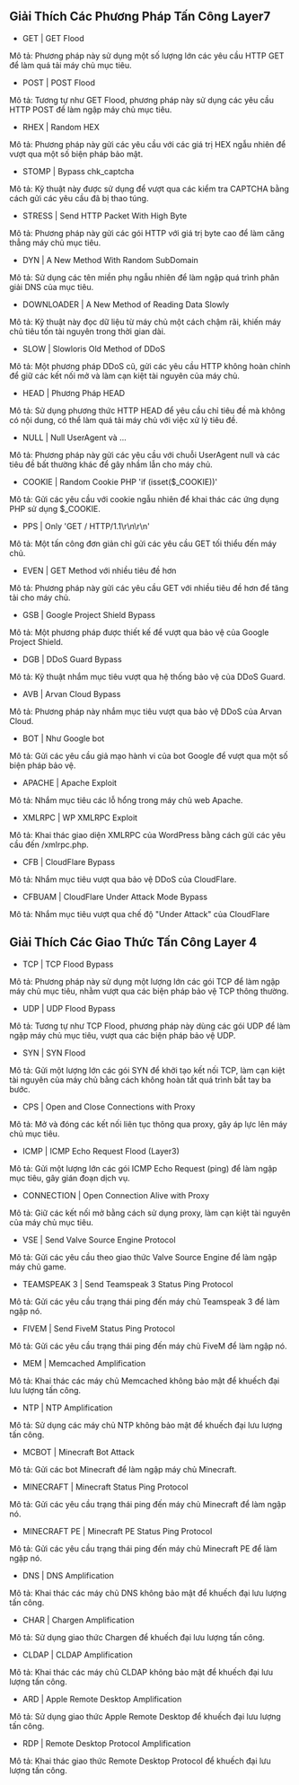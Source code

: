## Giải Thích Các Phương Pháp Tấn Công Layer7

  + GET | GET Flood

Mô tả: Phương pháp này sử dụng một số lượng lớn các yêu cầu HTTP GET để làm quá tải máy chủ mục tiêu.

  + POST | POST Flood

Mô tả: Tương tự như GET Flood, phương pháp này sử dụng các yêu cầu HTTP POST để làm ngập máy chủ mục tiêu.

  + RHEX | Random HEX

Mô tả: Phương pháp này gửi các yêu cầu với các giá trị HEX ngẫu nhiên để vượt qua một số biện pháp bảo mật.

  + STOMP | Bypass chk_captcha

Mô tả: Kỹ thuật này được sử dụng để vượt qua các kiểm tra CAPTCHA bằng cách gửi các yêu cầu đã bị thao túng.

  + STRESS | Send HTTP Packet With High Byte

Mô tả: Phương pháp này gửi các gói HTTP với giá trị byte cao để làm căng thẳng máy chủ mục tiêu.

  + DYN | A New Method With Random SubDomain

Mô tả: Sử dụng các tên miền phụ ngẫu nhiên để làm ngập quá trình phân giải DNS của mục tiêu.

  + DOWNLOADER | A New Method of Reading Data Slowly

Mô tả: Kỹ thuật này đọc dữ liệu từ máy chủ một cách chậm rãi, khiến máy chủ tiêu tốn tài nguyên trong thời gian dài.

  + SLOW | Slowloris Old Method of DDoS

Mô tả: Một phương pháp DDoS cũ, gửi các yêu cầu HTTP không hoàn chỉnh để giữ các kết nối mở và làm cạn kiệt tài nguyên của máy chủ.

  + HEAD | Phương Pháp HEAD

Mô tả: Sử dụng phương thức HTTP HEAD để yêu cầu chỉ tiêu đề mà không có nội dung, có thể làm quá tải máy chủ với việc xử lý tiêu đề.

  + NULL | Null UserAgent và ...

Mô tả: Phương pháp này gửi các yêu cầu với chuỗi UserAgent null và các tiêu đề bất thường khác để gây nhầm lẫn cho máy chủ.

  + COOKIE | Random Cookie PHP 'if (isset($_COOKIE))'

Mô tả: Gửi các yêu cầu với cookie ngẫu nhiên để khai thác các ứng dụng PHP sử dụng $_COOKIE.

  + PPS | Only 'GET / HTTP/1.1\r\n\r\n'

Mô tả: Một tấn công đơn giản chỉ gửi các yêu cầu GET tối thiểu đến máy chủ.

  + EVEN | GET Method với nhiều tiêu đề hơn

Mô tả: Phương pháp này gửi các yêu cầu GET với nhiều tiêu đề hơn để tăng tải cho máy chủ.

  + GSB | Google Project Shield Bypass

Mô tả: Một phương pháp được thiết kế để vượt qua bảo vệ của Google Project Shield.

  + DGB | DDoS Guard Bypass

Mô tả: Kỹ thuật nhắm mục tiêu vượt qua hệ thống bảo vệ của DDoS Guard.

  + AVB | Arvan Cloud Bypass

Mô tả: Phương pháp này nhắm mục tiêu vượt qua bảo vệ DDoS của Arvan Cloud.

  + BOT | Như Google bot

Mô tả: Gửi các yêu cầu giả mạo hành vi của bot Google để vượt qua một số biện pháp bảo vệ.

  + APACHE | Apache Exploit

Mô tả: Nhắm mục tiêu các lỗ hổng trong máy chủ web Apache.

  + XMLRPC | WP XMLRPC Exploit

Mô tả: Khai thác giao diện XMLRPC của WordPress bằng cách gửi các yêu cầu đến /xmlrpc.php.

  + CFB | CloudFlare Bypass

Mô tả: Nhắm mục tiêu vượt qua bảo vệ DDoS của CloudFlare.

  + CFBUAM | CloudFlare Under Attack Mode Bypass

Mô tả: Nhắm mục tiêu vượt qua chế độ "Under Attack" của CloudFlare

## Giải Thích Các Giao Thức Tấn Công Layer 4

  + TCP | TCP Flood Bypass

Mô tả: Phương pháp này sử dụng một lượng lớn các gói TCP để làm ngập máy chủ mục tiêu, nhằm vượt qua các biện pháp bảo vệ TCP thông thường.

  + UDP | UDP Flood Bypass

Mô tả: Tương tự như TCP Flood, phương pháp này dùng các gói UDP để làm ngập máy chủ mục tiêu, vượt qua các biện pháp bảo vệ UDP.

  + SYN | SYN Flood

Mô tả: Gửi một lượng lớn các gói SYN để khởi tạo kết nối TCP, làm cạn kiệt tài nguyên của máy chủ bằng cách không hoàn tất quá trình bắt tay ba bước.

  + CPS | Open and Close Connections with Proxy

Mô tả: Mở và đóng các kết nối liên tục thông qua proxy, gây áp lực lên máy chủ mục tiêu.

  + ICMP | ICMP Echo Request Flood (Layer3)

Mô tả: Gửi một lượng lớn các gói ICMP Echo Request (ping) để làm ngập mục tiêu, gây gián đoạn dịch vụ.

  + CONNECTION | Open Connection Alive with Proxy

Mô tả: Giữ các kết nối mở bằng cách sử dụng proxy, làm cạn kiệt tài nguyên của máy chủ mục tiêu.

  + VSE | Send Valve Source Engine Protocol

Mô tả: Gửi các yêu cầu theo giao thức Valve Source Engine để làm ngập máy chủ game.

  + TEAMSPEAK 3 | Send Teamspeak 3 Status Ping Protocol

Mô tả: Gửi các yêu cầu trạng thái ping đến máy chủ Teamspeak 3 để làm ngập nó.

  + FIVEM | Send FiveM Status Ping Protocol

Mô tả: Gửi các yêu cầu trạng thái ping đến máy chủ FiveM để làm ngập nó.

  + MEM | Memcached Amplification

Mô tả: Khai thác các máy chủ Memcached không bảo mật để khuếch đại lưu lượng tấn công.

  + NTP | NTP Amplification

Mô tả: Sử dụng các máy chủ NTP không bảo mật để khuếch đại lưu lượng tấn công.

  + MCBOT | Minecraft Bot Attack

Mô tả: Gửi các bot Minecraft để làm ngập máy chủ Minecraft.

  + MINECRAFT | Minecraft Status Ping Protocol

Mô tả: Gửi các yêu cầu trạng thái ping đến máy chủ Minecraft để làm ngập nó.

  + MINECRAFT PE | Minecraft PE Status Ping Protocol

Mô tả: Gửi các yêu cầu trạng thái ping đến máy chủ Minecraft PE để làm ngập nó.

  + DNS | DNS Amplification

Mô tả: Khai thác các máy chủ DNS không bảo mật để khuếch đại lưu lượng tấn công.

  + CHAR | Chargen Amplification

Mô tả: Sử dụng giao thức Chargen để khuếch đại lưu lượng tấn công.

  + CLDAP | CLDAP Amplification

Mô tả: Khai thác các máy chủ CLDAP không bảo mật để khuếch đại lưu lượng tấn công.

  + ARD | Apple Remote Desktop Amplification

Mô tả: Sử dụng giao thức Apple Remote Desktop để khuếch đại lưu lượng tấn công.

  + RDP | Remote Desktop Protocol Amplification

Mô tả: Khai thác giao thức Remote Desktop Protocol để khuếch đại lưu lượng tấn công.
